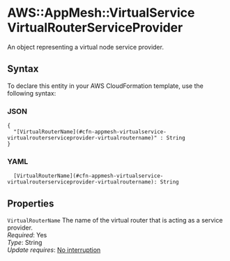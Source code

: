 # AWS::AppMesh::VirtualService VirtualRouterServiceProvider<a name="aws-properties-appmesh-virtualservice-virtualrouterserviceprovider"></a>

An object representing a virtual node service provider\.

## Syntax<a name="aws-properties-appmesh-virtualservice-virtualrouterserviceprovider-syntax"></a>

To declare this entity in your AWS CloudFormation template, use the following syntax:

### JSON<a name="aws-properties-appmesh-virtualservice-virtualrouterserviceprovider-syntax.json"></a>

```
{
  "[VirtualRouterName](#cfn-appmesh-virtualservice-virtualrouterserviceprovider-virtualroutername)" : String
}
```

### YAML<a name="aws-properties-appmesh-virtualservice-virtualrouterserviceprovider-syntax.yaml"></a>

```
  [VirtualRouterName](#cfn-appmesh-virtualservice-virtualrouterserviceprovider-virtualroutername): String
```

## Properties<a name="aws-properties-appmesh-virtualservice-virtualrouterserviceprovider-properties"></a>

`VirtualRouterName`  <a name="cfn-appmesh-virtualservice-virtualrouterserviceprovider-virtualroutername"></a>
The name of the virtual router that is acting as a service provider\.  
*Required*: Yes  
*Type*: String  
*Update requires*: [No interruption](https://docs.aws.amazon.com/AWSCloudFormation/latest/UserGuide/using-cfn-updating-stacks-update-behaviors.html#update-no-interrupt)